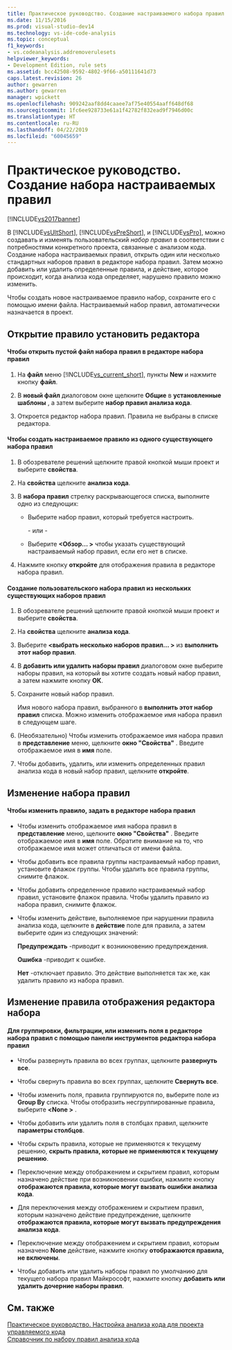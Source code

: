```yaml
---
title: Практическое руководство. Создание настраиваемого набора правил | Документация Майкрософт
ms.date: 11/15/2016
ms.prod: visual-studio-dev14
ms.technology: vs-ide-code-analysis
ms.topic: conceptual
f1_keywords:
- vs.codeanalysis.addremoverulesets
helpviewer_keywords:
- Development Edition, rule sets
ms.assetid: bcc42508-9592-4802-9f66-a50111641d73
caps.latest.revision: 26
author: gewarren
ms.author: gewarren
manager: wpickett
ms.openlocfilehash: 909242aaf8dd4caaee7af75e40554aaff648df68
ms.sourcegitcommit: 1fc6ee928733e61a1f42782f832ead9f7946d00c
ms.translationtype: HT
ms.contentlocale: ru-RU
ms.lasthandoff: 04/22/2019
ms.locfileid: "60045659"
---
```

# <a name="how-to-create-a-custom-rule-set"></a>Практическое руководство. Создание набора настраиваемых правил
[!INCLUDE[vs2017banner](../includes/vs2017banner.md)]

В [!INCLUDE[vsUltShort](../includes/vsultshort-md.md)], [!INCLUDE[vsPreShort](../includes/vspreshort-md.md)], и [!INCLUDE[vsPro](../includes/vspro-md.md)], можно создавать и изменять пользовательский *набор правил* в соответствии с потребностями конкретного проекта, связанные с анализом кода. Создание набора настраиваемых правил, открыть один или несколько стандартных наборов правил в редакторе набора правил. Затем можно добавить или удалить определенные правила, и действие, которое происходит, когда анализа кода определяет, нарушено правило можно изменить.  
  
 Чтобы создать новое настраиваемое правило набор, сохраните его с помощью имени файла. Настраиваемый набор правил, автоматически назначается в проект.  
  
## <a name="opening-the-rule-set-editor"></a>Открытие правило установить редактора  
  
#### <a name="to-open-an-empty-rule-set-file-in-the-rule-set-editor"></a>Чтобы открыть пустой файл набора правил в редакторе набора правил  
  
1. На **файл** меню [!INCLUDE[vs_current_short](../includes/vs-current-short-md.md)], пункты **New** и нажмите кнопку **файл**.  
  
2. В **новый файл** диалоговом окне щелкните **Общие** в **установленные шаблоны** , а затем выберите **набор правил анализа кода**.  
  
3. Откроется редактор набора правил. Правила не выбраны в списке редактора.  
  
#### <a name="to-create-a-custom-rule-from-a-single-existing-rule-set"></a>Чтобы создать настраиваемое правило из одного существующего набора правил  
  
1. В обозревателе решений щелкните правой кнопкой мыши проект и выберите **свойства**.  
  
2. На **свойства** щелкните **анализа кода**.  
  
3. В **набора правил** стрелку раскрывающегося списка, выполните одно из следующих:  
  
   - Выберите набор правил, который требуется настроить.  
  
     \- или -  
  
   - Выберите  **\<Обзор... >** чтобы указать существующий настраиваемый набор правил, если его нет в списке.  
  
4. Нажмите кнопку **откройте** для отображения правила в редакторе набора правил.  
  
#### <a name="to-create-a-custom-rule-set-from-multiple-existing-rule-sets"></a>Создание пользовательского набора правил из нескольких существующих наборов правил  
  
1. В обозревателе решений щелкните правой кнопкой мыши проект и выберите **свойства**.  
  
2. На **свойства** щелкните **анализа кода**.  
  
3. Выберите  **\<выбрать несколько наборов правил... >** из **выполнить этот набор правил**.  
  
4. В **добавить или удалить наборы правил** диалоговом окне выберите наборы правил, на который вы хотите создать новый набор правил, а затем нажмите кнопку **ОК**.  
  
5. Сохраните новый набор правил.  
  
     Имя нового набора правил, выбранного в **выполнить этот набор правил** списка. Можно изменить отображаемое имя набора правил в следующем шаге.  
  
6. (Необязательно) Чтобы изменить отображаемое имя набора правил в **представление** меню, щелкните **окно "Свойства"** . Введите отображаемое имя в **имя** поле.  
  
7. Чтобы добавить, удалить, или изменить определенных правил анализа кода в новый набор правил, щелкните **откройте**.  
  
## <a name="modifying-a-rule-set"></a>Изменение набора правил  
  
#### <a name="to-modify-a-rule-set-in-the-rule-set-editor"></a>Чтобы изменить правило, задать в редакторе набора правил  
  
- Чтобы изменить отображаемое имя набора правил в **представление** меню, щелкните **окно "Свойства"** . Введите отображаемое имя в **имя** поле. Обратите внимание на то, что отображаемое имя может отличаться от имени файла.  
  
- Чтобы добавить все правила группы настраиваемый набор правил, установите флажок группы. Чтобы удалить все правила группы, снимите флажок.  
  
- Чтобы добавить определенное правило настраиваемый набор правил, установите флажок правила. Чтобы удалить правило из набора правил, снимите флажок.  
  
- Чтобы изменить действие, выполняемое при нарушении правила анализа кода, щелкните в **действие** поле для правила, а затем выберите один из следующих значений:  
  
     **Предупреждать** -приводит к возникновению предупреждения.  
  
     **Ошибка** -приводит к ошибке.  
  
     **Нет** -отключает правило. Это действие выполняется так же, как удалить правило из набора правил.  
  
## <a name="changing-the-rule-set-editor-display"></a>Изменение правила отображения редактора набора  
  
#### <a name="to-group-filter-or-change-the-fields-in-the-rule-set-editor-by-using-the-rule-set-editor-toolbar"></a>Для группировки, фильтрации, или изменить поля в редакторе набора правил с помощью панели инструментов редактора набора правил  
  
- Чтобы развернуть правила во всех группах, щелкните **развернуть все**.  
  
- Чтобы свернуть правила во всех группах, щелкните **Свернуть все**.  
  
- Чтобы изменить поля, правила группируются по, выберите поле из **Group By** списка. Чтобы отобразить несгруппированные правила, выберите  **\<None >** .  
  
- Чтобы добавить или удалить поля в столбцах правил, щелкните **параметры столбцов**.  
  
- Чтобы скрыть правила, которые не применяются к текущему решению, **скрыть правила, которые не применяются к текущему решению**.  
  
- Переключение между отображением и скрытием правил, которым назначено действие при возникновении ошибки, нажмите кнопку **отображаются правила, которые могут вызвать ошибки анализа кода**.  
  
- Для переключения между отображением и скрытием правил, которым назначено действие предупреждение, щелкните **отображаются правила, которые могут вызвать предупреждения анализа кода**.  
  
- Переключение между отображением и скрытием правил, которым назначено **None** действие, нажмите кнопку **отображаются правила, не включены**.  
  
- Чтобы добавить или удалить наборы правил по умолчанию для текущего набора правил Майкрософт, нажмите кнопку **добавить или удалить дочерние наборы правил**.  
  
## <a name="see-also"></a>См. также  
 [Практическое руководство. Настройка анализа кода для проекта управляемого кода](../code-quality/how-to-configure-code-analysis-for-a-managed-code-project.md)   
 [Справочник по набору правил анализа кода](../code-quality/code-analysis-rule-set-reference.md)
